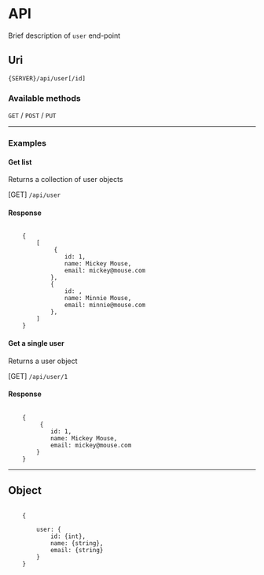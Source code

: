 # API

Brief description of `user` end-point

## Uri

`{SERVER}/api/user[/id]`

### Available methods

`GET` / `POST` / `PUT`

- - -

### Examples

#### Get list

Returns a collection of user objects

[GET] `/api/user`

#### Response
```

	{
		[
			 {
				id: 1,
				name: Mickey Mouse,
				email: mickey@mouse.com
			},
			{
				id: ,
				name: Minnie Mouse,
				email: minnie@mouse.com
			},
		]
	}

```

#### Get a single user

Returns a user object

[GET] `/api/user/1`

#### Response
```

	{
		 {
			id: 1,
			name: Mickey Mouse,
			email: mickey@mouse.com
		}
	}

```



 - - -

## Object

```

	{

		user: {
			id: {int},
			name: {string},
			email: {string}
		}
	}

```
